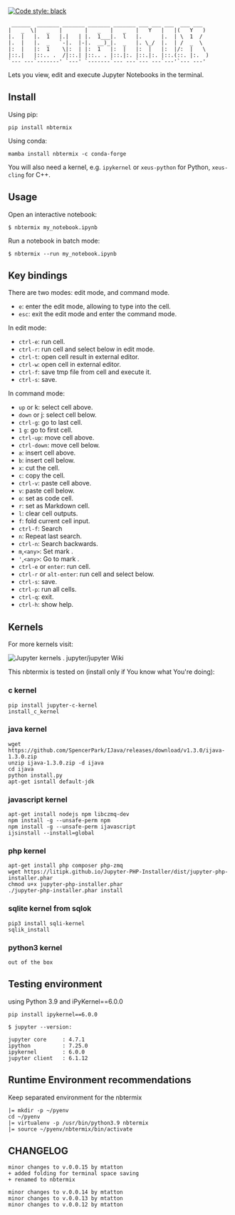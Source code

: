 [![Code style: black](https://img.shields.io/badge/code%20style-black-000000.svg)](https://github.com/psf/black)

```
 ______  _______ _______ _______ _______ ___ ___ ___  ___ ___
|   _  \|   _   |       |   _   |   _   |   Y   |   |(   Y   )
|.  |   |.  1   |.|   | |.  1___|.  l   |.      |.  | \  1  /
|.  |   |.  _   `-|.  |-|.  __)_|.  _   |. \_/  |.  | /  _  \
|:  |   |:  1    \|:  | |:  1   |:  |   |:  |   |:  |/:  |   \
|::.|   |::.. .  /|::.| |::.. . |::.|:. |::.|:. |::.(::. |:.  )
`--- ---`-------' `---' `-------`--- ---`--- ---`---'`--- ---'
```


Lets you view, edit and execute Jupyter Notebooks in the terminal.

## Install

Using pip:

```
pip install nbtermix
```

Using conda:

```
mamba install nbtermix -c conda-forge
```

You will also need a kernel, e.g. `ipykernel` or `xeus-python` for Python, `xeus-cling` for C++.

## Usage

Open an interactive notebook:

```
$ nbtermix my_notebook.ipynb
```

Run a notebook in batch mode:

```
$ nbtermix --run my_notebook.ipynb
```

## Key bindings

There are two modes: edit mode, and command mode.

- `e`: enter the edit mode, allowing to type into the cell.
- `esc`: exit the edit mode and enter the command mode.

In edit mode:
- `ctrl-e`: run cell.
- `ctrl-r`: run cell and select below in edit mode.
- `ctrl-t`: open cell result in external editor.
- `ctrl-w`: open cell in external editor.
- `ctrl-f`: save tmp file from cell and execute it.
- `ctrl-s`: save.
 
In command mode:

- `up` or k: select cell above.
- `down` or j: select cell below.
- `ctrl-g`: go to last cell.
- `1` `g`: go to first cell.
- `ctrl-up`: move cell above.
- `ctrl-down`: move cell below.
- `a`: insert cell above.
- `b`: insert cell below.
- `x`: cut the cell.
- `c`: copy the cell.
- `ctrl-v`: paste cell above.
- `v`: paste cell below.
- `o`: set as code cell.
- `r`: set as Markdown cell.
- `l`: clear cell outputs.
- `f`: fold current cell input.
- `ctrl-f`: Search
- `n`: Repeat last search.
- `ctrl-n`: Search backwards.
- `m`,`<any>`: Set mark <key>.
- `'`,`<any>`: Go to mark <key>.
- `ctrl-e` or `enter`: run cell.
- `ctrl-r` or `alt-enter`: run cell and select below.
- `ctrl-s`: save.
- `ctrl-p`: run all cells.
- `ctrl-q`: exit.
- `ctrl-h`: show help.

## Kernels

For more kernels visit:

![Jupyter kernels . jupyter/jupyter Wiki](https://github.com/jupyter/jupyter/wiki/Jupyter-kernels)

This nbtermix is tested on (install only if You know what You're doing):

### c kernel

```
pip install jupyter-c-kernel
install_c_kernel
```

### java kernel

```
wget https://github.com/SpencerPark/IJava/releases/download/v1.3.0/ijava-1.3.0.zip
unzip ijava-1.3.0.zip -d ijava
cd ijava
python install.py
apt-get isntall default-jdk
```

### javascript kernel

```
apt-get install nodejs npm libczmq-dev
npm install -g --unsafe-perm npm
npm install -g --unsafe-perm ijavascript
ijsinstall --install=global
```

### php kernel

```
apt-get install php composer php-zmq
wget https://litipk.github.io/Jupyter-PHP-Installer/dist/jupyter-php-installer.phar
chmod u+x jupyter-php-installer.phar
./jupyter-php-installer.phar install
```

### sqlite kernel from sqlok

```
pip3 install sqli-kernel
sqlik_install
```

### python3 kernel

```
out of the box
```

## Testing environment

using Python 3.9 and iPyKernel==6.0.0

```
pip install ipykernel==6.0.0

$ jupyter --version:

jupyter core     : 4.7.1
ipython          : 7.25.0
ipykernel        : 6.0.0
jupyter client   : 6.1.12

```

## Runtime Environment recommendations


Keep separated environment for the nbtermix

```
|= mkdir -p ~/pyenv
cd ~/pyenv
|= virtualenv -p /usr/bin/python3.9 nbtermix
|= source ~/pyenv/nbtermix/bin/activate
```

## CHANGELOG

```
minor changes to v.0.0.15 by mtatton
+ added folding for terminal space saving
+ renamed to nbtermix

minor changes to v.0.0.14 by mtatton
minor changes to v.0.0.13 by mtatton
minor changes to v.0.0.12 by mtatton
```
